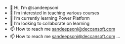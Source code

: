 - 👋 Hi, I’m @sandeepsoni
- 👀 I’m interested in teaching various courses
- 🌱 I’m currently learning Power Platform
- 💞️ I’m looking to collaborate on learning
- 📫 How to reach me sandeepsoni@deccansoft.com 
- 📫 How to reach me sandeepsoni@deccansoft.com 
...
<!---
sandeepsonihyd/sandeepsonihyd is a ✨ special ✨ repository because its `README.md` (this file) appears on your GitHub profile.
You can click the Preview link to take a look at your changes.
--->
